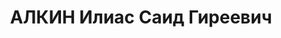 ---
title: АЛКИН Илиас Саид Гиреевич
description: "Род. в 1895, г. Казань, обр.: высшее. Профессор экономики Советского\
  \ Востока, научный работник НИИ Большого Советского Атласа Мира, куратор по картам\
  \ Средней Азии \n  Арестован 31.10.1930. Обв. по ст. 58-11. 22.11.1930 – Пост. КОГПУ\
  \ из-под стражи освобожден, и дело прекращено."
---